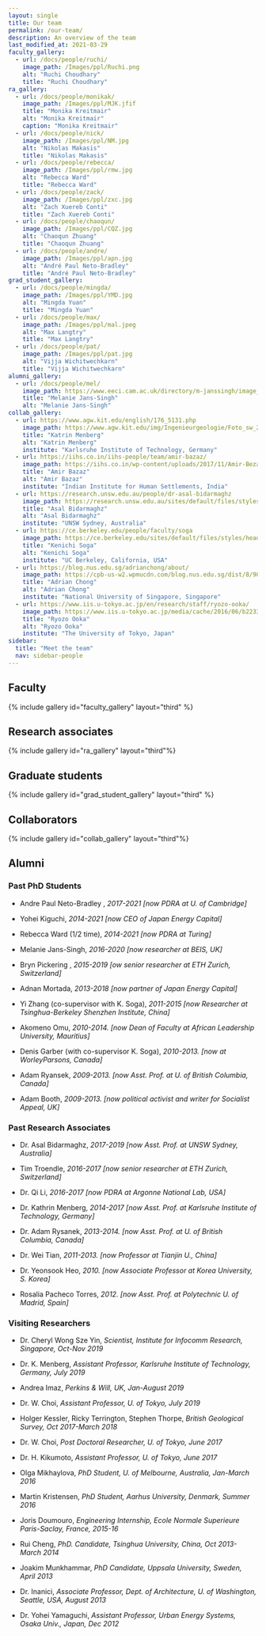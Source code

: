 ```yaml
---
layout: single
title: Our team
permalink: /our-team/
description: An overview of the team
last_modified_at: 2021-03-29
faculty_gallery:
  - url: /docs/people/ruchi/
    image_path: /Images/ppl/Ruchi.png
    alt: "Ruchi Choudhary"
    title: "Ruchi Choudhary"
ra_gallery:
  - url: /docs/people/monikak/
    image_path: /Images/ppl/MJK.jfif
    title: "Monika Kreitmair"
    alt: "Monika Kreitmair"
    caption: "Monika Kreitmair"
  - url: /docs/people/nick/
    image_path: /Images/ppl/NM.jpg
    alt: "Nikolas Makasis"
    title: "Nikolas Makasis"
  - url: /docs/people/rebecca/
    image_path: /Images/ppl/rmw.jpg
    alt: "Rebecca Ward"
    title: "Rebecca Ward"
  - url: /docs/people/zack/
    image_path: /Images/ppl/zxc.jpg
    alt: "Zach Xuereb Conti"
    title: "Zach Xuereb Conti"
  - url: /docs/people/chaoqun/
    image_path: /Images/ppl/CQZ.jpg
    alt: "Chaoqun Zhuang"
    title: "Chaoqun Zhuang"
  - url: /docs/people/andre/
    image_path: /Images/ppl/apn.jpg
    alt: "André Paul Neto-Bradley"
    title: "André Paul Neto-Bradley"
grad_student_gallery:
  - url: /docs/people/mingda/
    image_path: /Images/ppl/YMD.jpg
    alt: "Mingda Yuan"
    title: "Mingda Yuan"
  - url: /docs/people/max/
    image_path: /Images/ppl/mal.jpeg
    alt: "Max Langtry"
    title: "Max Langtry"
  - url: /docs/people/pat/
    image_path: /Images/ppl/pat.jpg
    alt: "Vijja Wichitwechkarn"
    title: "Vijja Wichitwechkarn"
alumni_gallery:
  - url: /docs/people/mel/
    image_path: https://www.eeci.cam.ac.uk/directory/m-janssingh/image_normal
    title: "Melanie Jans-Singh"
    alt: "Melanie Jans-Singh"
collab_gallery:
  - url: https://www.agw.kit.edu/english/176_5131.php
    image_path: https://www.agw.kit.edu/img/Ingenieurgeologie/Foto_sw_2014_Katrin_Menbergjpg.jpg
    title: "Katrin Menberg"
    alt: "Katrin Menberg"
    institute: "Karlsruhe Institute of Technology, Germany"
  - url: https://iihs.co.in/iihs-people/team/amir-bazaz/
    image_path: https://iihs.co.in/wp-content/uploads/2017/11/Amir-Bezaz.jpg
    title: "Amir Bazaz"
    alt: "Amir Bazaz"
    institute: "Indian Institute for Human Settlements, India"
  - url: https://research.unsw.edu.au/people/dr-asal-bidarmaghz
    image_path: https://research.unsw.edu.au/sites/default/files/styles/profile_small/public/images/profile/Bidarmaghz%2CAsal.png?itok=O8iDK59E
    title: "Asal Bidarmaghz"
    alt: "Asal Bidarmaghz"
    institute: "UNSW Sydney, Australia"
  - url: https://ce.berkeley.edu/people/faculty/soga
    image_path: https://ce.berkeley.edu/sites/default/files/styles/headshot_120x180/public/faculty_headshots/Soga-2021.jpg?h=bb9be1af&itok=WLjmY3b5
    title: "Kenichi Soga"
    alt: "Kenichi Soga"
    institute: "UC Berkeley, California, USA"
  - url: https://blog.nus.edu.sg/adrianchong/about/
    image_path: https://cpb-us-w2.wpmucdn.com/blog.nus.edu.sg/dist/8/9027/files/2017/12/profilePhoto-1b4tlzm.jpg
    title: "Adrian Chong"
    alt: "Adrian Chong"
    institute: "National University of Singapore, Singapore"
  - url: https://www.iis.u-tokyo.ac.jp/en/research/staff/ryozo-ooka/
    image_path: https://www.iis.u-tokyo.ac.jp/media/cache/2016/06/b22339bf24f6fb7be78781c2bd4ffb012ea03e17-thumb-110x110-229.jpg?1635394979782
    title: "Ryozo Ooka"
    alt: "Ryozo Ooka"
    institute: "The University of Tokyo, Japan"
sidebar:
  title: "Meet the team"
  nav: sidebar-people
---
```


## Faculty

{% include gallery id="faculty_gallery" layout="third" %}


## Research associates

{% include gallery id="ra_gallery" layout="third"%}

## Graduate students

{% include gallery id="grad_student_gallery" layout="third" %}


## Collaborators
{% include gallery id="collab_gallery" layout="third"%}

## Alumni

### Past PhD Students

* Andre Paul Neto-Bradley , *2017-2021 [now PDRA at U. of Cambridge]* 

* Yohei Kiguchi, *2014-2021 [now CEO of Japan Energy Capital]* 

* Rebecca Ward (1/2 time), *2014-2021 [now PDRA at Turing]* 

* Melanie Jans-Singh, *2016-2020 [now researcher at BEIS, UK]* 

* Bryn Pickering , *2015-2019 [ow senior researcher at ETH Zurich, Switzerland]*  

* Adnan Mortada, *2013-2018 [now partner of Japan Energy Capital]*  

* Yi Zhang (co-supervisor with K. Soga), *2011-2015 [now Researcher at Tsinghua-Berkeley Shenzhen Institute, China]* 

* Akomeno Omu, *2010-2014. [now Dean of Faculty at African Leadership University, Mauritius]* 

* Denis Garber (with co-supervisor K. Soga), *2010-2013. [now at WorleyParsons, Canada]* 

* Adam Ryansek, *2009-2013. [now Asst. Prof. at U. of British Columbia, Canada]* 

* Adam Booth, *2009-2013. [now political activist and writer for Socialist Appeal, UK]* 


### Past Research Associates

* Dr. Asal Bidarmaghz, *2017-2019 [now Asst. Prof. at UNSW Sydney, Australia]* 

* Tim Troendle, *2016-2017 [now senior researcher at ETH Zurich, Switzerland]* 

* Dr. Qi Li, *2016-2017 [now PDRA at Argonne National Lab, USA]* 

* Dr. Kathrin Menberg, *2014-2017 [now Asst. Prof. at Karlsruhe Institute of Technology, Germany]* 

* Dr. Adam Rysanek, *2013-2014. [now Asst. Prof. at U. of British Columbia, Canada]* 

* Dr. Wei Tian, *2011-2013. [now Professor at Tianjin U., China]* 

* Dr. Yeonsook Heo, *2010. [now Associate Professor at Korea University, S. Korea]* 

* Rosalia Pacheco Torres, *2012. [now Asst. Prof. at Polytechnic U. of Madrid, Spain]* 


### Visiting Researchers

* Dr. Cheryl Wong Sze Yin, *Scientist, Institute for Infocomm Research, Singapore, Oct-Nov 2019* 

* Dr. K. Menberg, *Assistant Professor, Karlsruhe Institute of Technology, Germany, July 2019* 

* Andrea Imaz, *Perkins & Will, UK, Jan-August 2019* 

* Dr. W. Choi, *Assistant Professor, U. of Tokyo, July 2019* 

* Holger Kessler, Ricky Terrington, Stephen Thorpe, *British Geological Survey, Oct 2017-March 2018* 

* Dr. W. Choi, *Post Doctoral Researcher, U. of Tokyo, June 2017* 

* Dr. H. Kikumoto, *Assistant Professor, U. of Tokyo, June 2017* 

* Olga Mikhaylova, *PhD Student, U. of Melbourne, Australia, Jan-March 2016* 

* Martin Kristensen, *PhD Student, Aarhus University, Denmark, Summer 2016* 

* Joris Doumouro, *Engineering Internship, Ecole Normale Superieure Paris-Saclay, France, 2015-16* 

* Rui Cheng, *PhD. Candidate, Tsinghua University, China, Oct 2013-March 2014* 

* Joakim Munkhammar, *PhD Candidate, Uppsala University, Sweden, April 2013* 

* Dr. Inanici, *Associate Professor, Dept. of Architecture, U. of Washington, Seattle, USA, August 2013* 

* Dr. Yohei Yamaguchi, *Assistant Professor, Urban Energy Systems, Osaka Univ., Japan, Dec 2012* 







